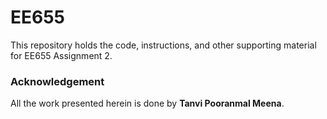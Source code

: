 # EE655

This repository holds the code, instructions, and other supporting material for EE655 Assignment 2.

### Acknowledgement

All the work presented herein is done by **Tanvi Pooranmal Meena**.
